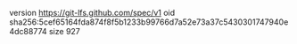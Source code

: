 version https://git-lfs.github.com/spec/v1
oid sha256:5cef65164fda874f8f5b1233b99766d7a52e73a37c5430301747940e4dc88774
size 927

